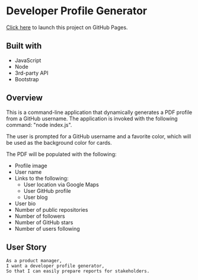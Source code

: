 # Developer Profile Generator

[Click here](https://iskona.github.io/Developer-Profile-Generator/) to launch this project on GitHub Pages.

## Built with

* JavaScript
* Node
* 3rd-party API
* Bootstrap

## Overview

This is a command-line application that dynamically generates a PDF profile from a GitHub username. The application is invoked with the following command: "node index.js".

The user is prompted for a GitHub username and a favorite color, which will be used as the background color for cards.

The PDF will be populated with the following:

* Profile image
* User name
* Links to the following:
    * User location via Google Maps
    * User GitHub profile
    * User blog
* User bio
* Number of public repositories
* Number of followers
* Number of GitHub stars
* Number of users following

## User Story
```
As a product manager,
I want a developer profile generator,
So that I can easily prepare reports for stakeholders.
```